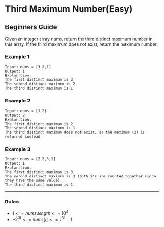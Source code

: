 # Third Maximum Number(Easy)

## Beginners Guide

Given an integer array nums, return the third distinct maximum number in this array. If the third maximum does not exist, return the maximum number.

### Example 1

```go=
Input: nums = [3,2,1]
Output: 1
Explanation:
The first distinct maximum is 3.
The second distinct maximum is 2.
The third distinct maximum is 1.
```

### Example 2

```go=
Input: nums = [1,2]
Output: 2
Explanation:
The first distinct maximum is 2.
The second distinct maximum is 1.
The third distinct maximum does not exist, so the maximum (2) is returned instead.
```

### Example 3

```go=
Input: nums = [2,2,3,1]
Output: 1
Explanation:
The first distinct maximum is 3.
The second distinct maximum is 2 (both 2's are counted together since they have the same value).
The third distinct maximum is 1.
```

---

### Rules

* $1 <= nums.length <= 10^4$
* $-2^31 <= nums[i] <= 2^31 -1$
